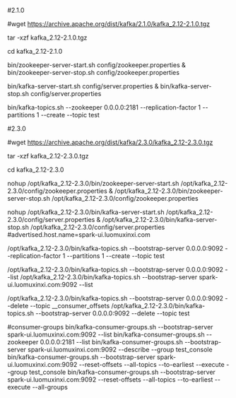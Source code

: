 
#2.1.0

#wget https://archive.apache.org/dist/kafka/2.1.0/kafka_2.12-2.1.0.tgz

tar -xzf kafka_2.12-2.1.0.tgz

cd kafka_2.12-2.1.0

bin/zookeeper-server-start.sh config/zookeeper.properties &
bin/zookeeper-server-stop.sh config/zookeeper.properties

bin/kafka-server-start.sh config/server.properties &
bin/kafka-server-stop.sh config/server.properties

bin/kafka-topics.sh --zookeeper 0.0.0.0:2181 --replication-factor 1 --partitions 1 --create --topic test

#2.3.0

#wget https://archive.apache.org/dist/kafka/2.3.0/kafka_2.12-2.3.0.tgz

tar -xzf kafka_2.12-2.3.0.tgz

cd kafka_2.12-2.3.0

nohup /opt/kafka_2.12-2.3.0/bin/zookeeper-server-start.sh /opt/kafka_2.12-2.3.0/config/zookeeper.properties &
/opt/kafka_2.12-2.3.0/bin/zookeeper-server-stop.sh /opt/kafka_2.12-2.3.0/config/zookeeper.properties

nohup /opt/kafka_2.12-2.3.0/bin/kafka-server-start.sh /opt/kafka_2.12-2.3.0/config/server.properties &
/opt/kafka_2.12-2.3.0/bin/kafka-server-stop.sh /opt/kafka_2.12-2.3.0/config/server.properties
#advertised.host.name=spark-ui.luomuxinxi.com

/opt/kafka_2.12-2.3.0/bin/kafka-topics.sh --bootstrap-server 0.0.0.0:9092 --replication-factor 1 --partitions 1 --create --topic test

/opt/kafka_2.12-2.3.0/bin/kafka-topics.sh --bootstrap-server 0.0.0.0:9092 --list
/opt/kafka_2.12-2.3.0/bin/kafka-topics.sh --bootstrap-server spark-ui.luomuxinxi.com:9092 --list

/opt/kafka_2.12-2.3.0/bin/kafka-topics.sh --bootstrap-server 0.0.0.0:9092 --delete --topic __consumer_offsets
/opt/kafka_2.12-2.3.0/bin/kafka-topics.sh --bootstrap-server 0.0.0.0:9092 --delete --topic test

#consumer-groups
bin/kafka-consumer-groups.sh --bootstrap-server spark-ui.luomuxinxi.com:9092 --list
bin/kafka-consumer-groups.sh --zookeeper 0.0.0.0:2181 --list
bin/kafka-consumer-groups.sh --bootstrap-server spark-ui.luomuxinxi.com:9092 --describe --group test_console
bin/kafka-consumer-groups.sh --bootstrap-server spark-ui.luomuxinxi.com:9092 --reset-offsets --all-topics --to-earliest --execute --group test_console
bin/kafka-consumer-groups.sh --bootstrap-server spark-ui.luomuxinxi.com:9092 --reset-offsets --all-topics --to-earliest --execute --all-groups


